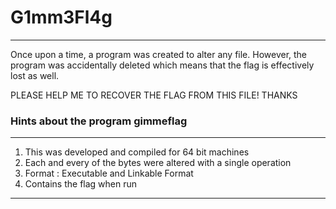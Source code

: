 # G1mm3Fl4g
---

Once upon a time, a program was created to alter any file. However, the program was accidentally
deleted which means that the flag is effectively lost as well.

PLEASE HELP ME TO RECOVER THE FLAG FROM THIS FILE! THANKS

### Hints about the program gimmeflag
---

1) This was developed and compiled for 64 bit machines
2) Each and every of the bytes were altered with a single operation
3) Format : Executable and Linkable Format
4) Contains the flag when run

---
